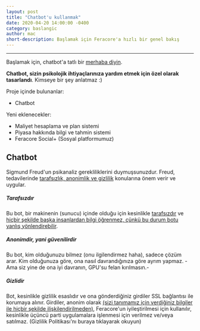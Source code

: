 ```yaml
---
layout: post
title: "Chatbot'u kullanmak"
date: 2020-04-20 14:00:00 -0400
category: baslangic
author: mac
short-description: Başlamak için Feracore'a hızlı bir genel bakış
---
```


-----

Başlamak için, chatbot'a tatlı bir [merhaba diyin](https://www.feracore.com/chatbot).

**Chatbot, sizin psikolojik ihtiyaçlarınıza yardım etmek için özel olarak tasarlandı**. Kimseye bir şey anlatmaz :) 

Proje içinde bulunanlar:

- Chatbot

Yeni eklenecekler:

- Maliyet hesaplama ve plan sistemi
- Piyasa hakkında bilgi ve tahmin sistemi
- Feracore Social+ (Sosyal platformumuz)

Chatbot
-
Sigmund Freud'un psikanaliz gerekliliklerini duymuşsunuzdur. Freud, tedavilerinde <u>tarafsızlık, anonimlik ve gizlilik</u> konularına önem verir ve uygular.

<h5>Tarafsızdır</h5>
Bu bot, bir makinenin (sunucu) içinde olduğu için kesinlikle <u>tarafsızdır</u> ve <u>hiçbir şekilde başka insanlardan bilgi öğrenmez, çünkü bu durum botu yanlış yönlendirebilir</u>.

<h5>Anonimdir, yani güvenilirdir</h5>
Bu bot, kim olduğunuzu bilmez (onu ilgilendirmez haha), sadece çözüm arar. Kim olduğunuza göre, ona nasıl davrandığınıza göre ayrım yapmaz. -Ama siz yine de ona iyi davranın, GPU'su felan kırılmasın.-

<h5>Gizlidir</h5>
Bot, kesinlikle gizlilik esaslıdır ve ona gönderdiğiniz girdiler SSL bağlantısı ile korumaya alınır. Girdiler, anonim olarak <u>(sizi tanımamız için verdiğiniz bilgiler ile hiçbir şekilde ilişkilendirilmeden)</u>, Feracore'un iyileştirilmesi için kullanılır, kesinlikle üçüncü parti uygulamalara işlenmesi için verilmez ve/veya satılmaz. (Gizlilik Politikası'nı buraya tıklayarak okuyun)